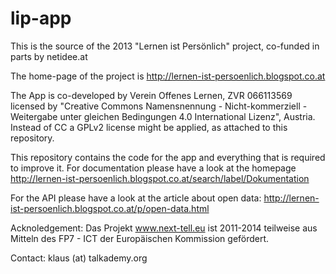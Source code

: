 lip-app
=======

This is the source of the 2013 "Lernen ist Persönlich" project, co-funded in parts by netidee.at 

The home-page of the project is http://lernen-ist-persoenlich.blogspot.co.at

The App is co-developed by Verein Offenes Lernen, ZVR 066113569 licensed by "Creative Commons Namensnennung - Nicht-kommerziell - Weitergabe unter gleichen Bedingungen 4.0 International Lizenz", Austria. Instead of CC a GPLv2 license might be applied, as attached to this repository.

This repository contains the code for the app and everything that is required to improve it. For documentation please have a look at the homepage http://lernen-ist-persoenlich.blogspot.co.at/search/label/Dokumentation

For the API please have a look at the article about open data: http://lernen-ist-persoenlich.blogspot.co.at/p/open-data.html


Acknoledgement: Das Projekt www.next-tell.eu ist 2011-2014 teilweise aus Mitteln des FP7 - ICT der Europäischen Kommission gefördert.

Contact: klaus (at) talkademy.org
